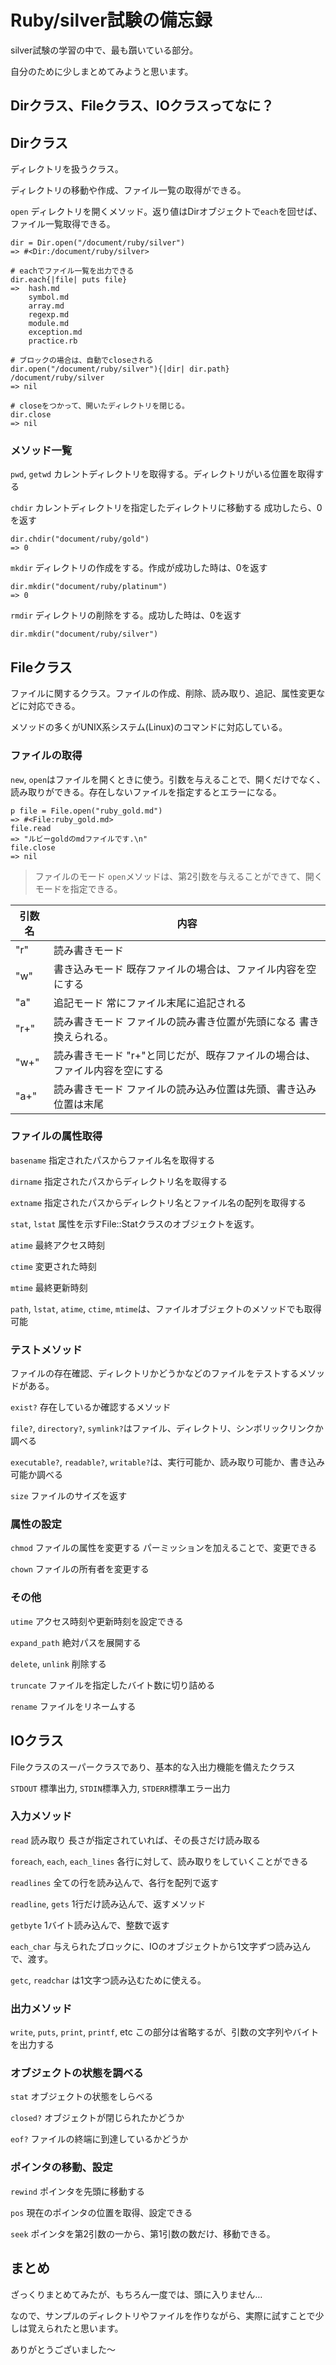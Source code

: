 # Ruby/silver試験の備忘録
silver試験の学習の中で、最も躓いている部分。

自分のために少しまとめてみようと思います。

## Dirクラス、Fileクラス、IOクラスってなに？
## Dirクラス
ディレクトリを扱うクラス。

ディレクトリの移動や作成、ファイル一覧の取得ができる。

`open` ディレクトリを開くメソッド。返り値はDirオブジェクトで`each`を回せば、ファイル一覧取得できる。

```
dir = Dir.open("/document/ruby/silver")
=> #<Dir:/document/ruby/silver>

# eachでファイル一覧を出力できる
dir.each{|file| puts file}
=>  hash.md
    symbol.md
    array.md
    regexp.md
    module.md
    exception.md
    practice.rb

# ブロックの場合は、自動でcloseされる
dir.open("/document/ruby/silver"){|dir| dir.path}
/document/ruby/silver
=> nil

# closeをつかって、開いたディレクトリを閉じる。
dir.close
=> nil
```

### メソッド一覧
`pwd`, `getwd` カレントディレクトリを取得する。ディレクトリがいる位置を取得する

`chdir` カレントディレクトリを指定したディレクトリに移動する 成功したら、0を返す

```
dir.chdir("document/ruby/gold")
=> 0
```

`mkdir` ディレクトリの作成をする。作成が成功した時は、0を返す

```
dir.mkdir("document/ruby/platinum")
=> 0
```

`rmdir` ディレクトリの削除をする。成功した時は、0を返す

```
dir.mkdir("document/ruby/silver")
```

## Fileクラス
ファイルに関するクラス。ファイルの作成、削除、読み取り、追記、属性変更などに対応できる。

メソッドの多くがUNIX系システム(Linux)のコマンドに対応している。

### ファイルの取得
`new`, `open`はファイルを開くときに使う。引数を与えることで、開くだけでなく、読み取りができる。存在しないファイルを指定するとエラーになる。
```
p file = File.open("ruby_gold.md")
=> #<File:ruby_gold.md>
file.read
=> "ルビーgoldのmdファイルです.\n"
file.close
=> nil
```

> ファイルのモード
`open`メソッドは、第2引数を与えることができて、開くモードを指定できる。

| 引数名             | 内容                                                      |
| ------------------ | ---------------------------------------------------------- |
| "r"                | 読み書きモード                                             |
| "w"                | 書き込みモード 既存ファイルの場合は、ファイル内容を空にする | 
| "a"                | 追記モード 常にファイル末尾に追記される                    |
| "r+"               | 読み書きモード ファイルの読み書き位置が先頭になる 書き換えられる。          |
| "w+"               | 読み書きモード "r+"と同じだが、既存ファイルの場合は、ファイル内容を空にする |
| "a+"               | 読み書きモード ファイルの読み込み位置は先頭、書き込み位置は末尾 |

### ファイルの属性取得
`basename` 指定されたパスからファイル名を取得する

`dirname` 指定されたパスからディレクトリ名を取得する

`extname` 指定されたパスからディレクトリ名とファイル名の配列を取得する

`stat`, `lstat` 属性を示すFile::Statクラスのオブジェクトを返す。

`atime` 最終アクセス時刻

`ctime` 変更された時刻

`mtime` 最終更新時刻

`path`, `lstat`, `atime`, `ctime`, `mtime`は、ファイルオブジェクトのメソッドでも取得可能

### テストメソッド
ファイルの存在確認、ディレクトリかどうかなどのファイルをテストするメソッドがある。

`exist?`  存在しているか確認するメソッド

`file?`, `directory?`, `symlink?`はファイル、ディレクトリ、シンボリックリンクか調べる

`executable?`, `readable?`, `writable?`は、実行可能か、読み取り可能か、書き込み可能か調べる

`size` ファイルのサイズを返す

### 属性の設定
`chmod` ファイルの属性を変更する パーミッションを加えることで、変更できる

`chown` ファイルの所有者を変更する

### その他
`utime` アクセス時刻や更新時刻を設定できる

`expand_path` 絶対パスを展開する

`delete`, `unlink` 削除する

`truncate` ファイルを指定したバイト数に切り詰める

`rename` ファイルをリネームする

## IOクラス
Fileクラスのスーパークラスであり、基本的な入出力機能を備えたクラス

`STDOUT` 標準出力, `STDIN`標準入力, `STDERR`標準エラー出力

### 入力メソッド
`read` 読み取り 長さが指定されていれば、その長さだけ読み取る

`foreach`, `each`, `each_lines` 各行に対して、読み取りをしていくことができる

`readlines` 全ての行を読み込んで、各行を配列で返す

`readline`, `gets` 1行だけ読み込んで、返すメソッド

`getbyte` 1バイト読み込んで、整数で返す

`each_char` 与えられたブロックに、IOのオブジェクトから1文字ずつ読み込んで、渡す。

`getc`, `readchar` は1文字つ読み込むために使える。

### 出力メソッド
`write`, `puts`, `print`, `printf`, etc  この部分は省略するが、引数の文字列やバイトを出力する

### オブジェクトの状態を調べる
`stat` オブジェクトの状態をしらべる

`closed?` オブジェクトが閉じられたかどうか

`eof?` ファイルの終端に到達しているかどうか

### ポインタの移動、設定
`rewind` ポインタを先頭に移動する

`pos` 現在のポインタの位置を取得、設定できる

`seek` ポインタを第2引数の一から、第1引数の数だけ、移動できる。

## まとめ
ざっくりまとめてみたが、もちろん一度では、頭に入りません…

なので、サンプルのディレクトリやファイルを作りながら、実際に試すことで少しは覚えられたと思います。

ありがとうございました〜